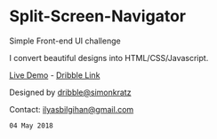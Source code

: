 # Split-Screen-Navigator
Simple Front-end UI challenge

I convert beautiful designs into HTML/CSS/Javascript.

[Live Demo](https://codepen.io/ilyasbilgihan/full/dyzzOVW) -
[Dribble Link]( https://dribbble.com/shots/3268934-Split-Screen-Navigation-Concept)

Designed by [dribble@simonkratz](https://dribbble.com/simonkratz)

Contact: ilyasbilgihan@gmail.com

`04 May 2018`
